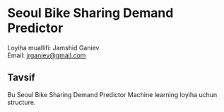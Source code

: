 # Seoul Bike Sharing Demand Predictor

Loyiha muallifi: Jamshid Ganiev  
Email: jrganiev@gmail.com

## Tavsif
Bu  Seoul Bike Sharing Demand Predictor Machine learning loyiha  uchun structure.